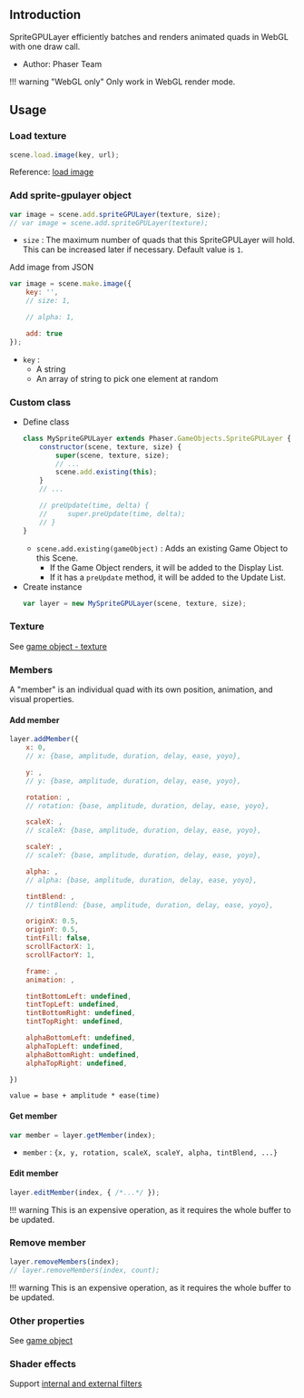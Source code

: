 ## Introduction

SpriteGPULayer efficiently batches and renders animated quads in WebGL with one draw call.

- Author: Phaser Team

!!! warning "WebGL only"
    Only work in WebGL render mode.

## Usage

### Load texture

```javascript
scene.load.image(key, url);
```

Reference: [load image](loader.md#image)

### Add sprite-gpulayer object

```javascript
var image = scene.add.spriteGPULayer(texture, size);
// var image = scene.add.spriteGPULayer(texture);
```

- `size` : The maximum number of quads that this SpriteGPULayer will hold. This can be increased later if necessary. Default value is `1`.

Add image from JSON

```javascript
var image = scene.make.image({
    key: '',
    // size: 1,

    // alpha: 1,

    add: true
});
```

- `key` : 
    - A string
    - An array of string to pick one element at random

### Custom class

- Define class
    ```javascript
    class MySpriteGPULayer extends Phaser.GameObjects.SpriteGPULayer {
        constructor(scene, texture, size) {
            super(scene, texture, size);
            // ...
            scene.add.existing(this);
        }
        // ...

        // preUpdate(time, delta) {
        //     super.preUpdate(time, delta);
        // }
    }
    ```
    - `scene.add.existing(gameObject)` : Adds an existing Game Object to this Scene.
        - If the Game Object renders, it will be added to the Display List.
        - If it has a `preUpdate` method, it will be added to the Update List.
- Create instance
    ```javascript
    var layer = new MySpriteGPULayer(scene, texture, size);
    ```

### Texture

See [game object - texture](gameobject.md#texture)

### Members

A "member" is an individual quad with its own position, animation, and visual properties.

#### Add member

```javascript
layer.addMember({
    x: 0,
    // x: {base, amplitude, duration, delay, ease, yoyo},

    y: ,
    // y: {base, amplitude, duration, delay, ease, yoyo},

    rotation: ,
    // rotation: {base, amplitude, duration, delay, ease, yoyo},

    scaleX: ,
    // scaleX: {base, amplitude, duration, delay, ease, yoyo},

    scaleY: ,
    // scaleY: {base, amplitude, duration, delay, ease, yoyo},

    alpha: ,
    // alpha: {base, amplitude, duration, delay, ease, yoyo},

    tintBlend: ,
    // tintBlend: {base, amplitude, duration, delay, ease, yoyo},

    originX: 0.5,
    originY: 0.5,
    tintFill: false,
    scrollFactorX: 1,
    scrollFactorY: 1,

    frame: ,
    animation: ,

    tintBottomLeft: undefined,
    tintTopLeft: undefined,
    tintBottomRight: undefined,
    tintTopRight: undefined,

    alphaBottomLeft: undefined,
    alphaTopLeft: undefined,
    alphaBottomRight: undefined,
    alphaTopRight: undefined,

})
```

```
value = base + amplitude * ease(time)
```

#### Get member

```javascript
var member = layer.getMember(index);
```

- `member` : `{x, y, rotation, scaleX, scaleY, alpha, tintBlend, ...}`

#### Edit member

```javascript
layer.editMember(index, { /*...*/ });
```

!!! warning
    This is an expensive operation, as it requires the whole buffer to be updated.

### Remove member

```javascript
layer.removeMembers(index);
// layer.removeMembers(index, count);
```

!!! warning
    This is an expensive operation, as it requires the whole buffer to be updated.

### Other properties

See [game object](gameobject.md)

### Shader effects

Support [internal and external filters](shader-builtin.md)
